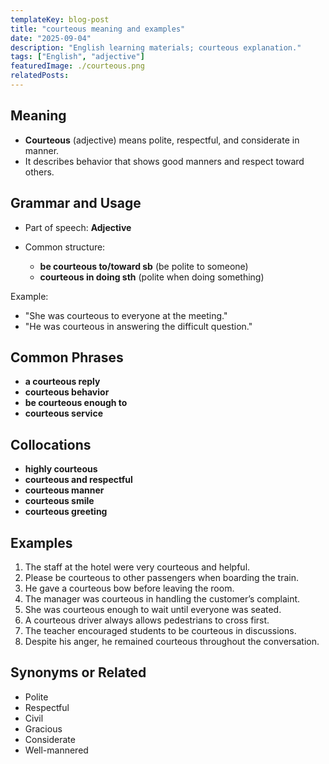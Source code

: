 ```yaml
---
templateKey: blog-post
title: "courteous meaning and examples"
date: "2025-09-04"
description: "English learning materials; courteous explanation."
tags: ["English", "adjective"]
featuredImage: ./courteous.png
relatedPosts:
---
```


## Meaning

- **Courteous** (adjective) means polite, respectful, and considerate in manner.
- It describes behavior that shows good manners and respect toward others.

## Grammar and Usage

- Part of speech: **Adjective**
- Common structure:

  - **be courteous to/toward sb** (be polite to someone)
  - **courteous in doing sth** (polite when doing something)

Example:

- "She was courteous to everyone at the meeting."
- "He was courteous in answering the difficult question."

## Common Phrases

- **a courteous reply**
- **courteous behavior**
- **be courteous enough to**
- **courteous service**

## Collocations

- **highly courteous**
- **courteous and respectful**
- **courteous manner**
- **courteous smile**
- **courteous greeting**

## Examples

1. The staff at the hotel were very courteous and helpful.
2. Please be courteous to other passengers when boarding the train.
3. He gave a courteous bow before leaving the room.
4. The manager was courteous in handling the customer’s complaint.
5. She was courteous enough to wait until everyone was seated.
6. A courteous driver always allows pedestrians to cross first.
7. The teacher encouraged students to be courteous in discussions.
8. Despite his anger, he remained courteous throughout the conversation.

## Synonyms or Related

- Polite
- Respectful
- Civil
- Gracious
- Considerate
- Well-mannered
